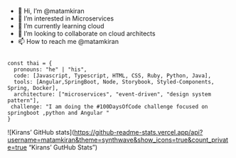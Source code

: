 - 👋 Hi, I’m @matamkiran
- 👀 I’m interested in Microservices
- 🌱 I’m currently learning cloud
- 💞️ I’m looking to collaborate on cloud architects
- 📫 How to reach me @matamkiran

<!---
matamkiran/matamkiran is a ✨ special ✨ repository because its `README.md` (this file) appears on your GitHub profile.
You can click the Preview link to take a look at your changes.
--->
<code>
const thai = {
  pronouns: "he" | "his",
  code: [Javascript, Typescript, HTML, CSS, Ruby, Python, Java],
  tools: [Angular,SpringBoot, Node, Storybook, Styled-Components, Spring, Docker],
  architecture: ["microservices", "event-driven", "design system pattern"],
 challenge: "I am doing the #100DaysOfCode challenge focused on springboot ,python and Angular "
}
</code>

![Kirans’ GitHub stats](https://github-readme-stats.vercel.app/api?username=matamkiran&theme=synthwave&show_icons=true&count_private=true “Kirans’ GutHub Stats”)

